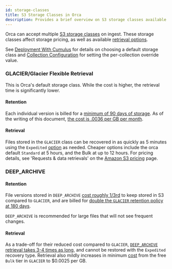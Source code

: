 ```yaml
---
id: storage-classes
title: S3 Storage Classes in Orca
description: Provides a brief overview on S3 storage classes available in Orca.
---
```


Orca can accept multiple [S3 storage classes](https://aws.amazon.com/s3/storage-classes/) on ingest.
These storage classes affect storage pricing, as well as available [retrieval options](https://docs.aws.amazon.com/AmazonS3/latest/userguide/restoring-objects-retrieval-options.html).

See [Deployment With Cumulus](../developer/deployment-guide/deployment-with-cumulus.md) for details on choosing a default storage class and [Collection Configuration](collection-configuration.md) for setting the per-collection override value.

### GLACIER/Glacier Flexible Retrieval
This is Orca's default storage class. While the cost is higher, the retrieval time is significantly lower.

#### Retention
Each individual version is billed for a [minimum of 90 days of storage](https://docs.aws.amazon.com/AmazonS3/latest/userguide/storage-class-intro.html#sc-glacier). 
As of the writing of this document, [the cost is .0036 per GB per month](https://aws.amazon.com/s3/pricing/).

#### Retrieval
Files stored in the `GLACIER` class can be recovered in as quickly as 5 minutes using the `Expedited` [option](https://docs.aws.amazon.com/AmazonS3/latest/userguide/restoring-objects-retrieval-options.html) as needed. Cheaper options include the orca default `Standard` at 5 hours, and the Bulk at up to 12 hours. For pricing details, see 'Requests & data retrievals' on the [Amazon S3 pricing](https://aws.amazon.com/s3/pricing/) page.

### DEEP_ARCHIVE

#### Retention
File versions stored in `DEEP_ARCHIVE` [cost roughly 1/3rd](https://aws.amazon.com/s3/pricing/) to keep stored in S3 compared to `GLACIER`,
and are billed for [double the `GLACIER` retention policy at 180 days](https://docs.aws.amazon.com/AmazonS3/latest/userguide/storage-class-intro.html#sc-glacier).

`DEEP_ARCHIVE` is recommended for large files that will not see frequent changes.

#### Retrieval
As a trade-off for their reduced cost compared to `GLACIER`, [`DEEP_ARCHIVE` retrieval takes 3-4 times as long](https://docs.aws.amazon.com/AmazonS3/latest/userguide/restoring-objects-retrieval-options.html), and cannot be restored with the `Expedited` recovery type.
Retrieval also mildly increases in minimum [cost](https://aws.amazon.com/s3/pricing/) from the free `Bulk` tier in `GLACIER` to $0.0025 per GB.
